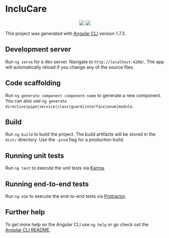 # IncluCare

<p align="center">
<a href="https://codeclimate.com/github/fga-gpp-mds/IncluCare_front"><img src="https://codeclimate.com/github/fga-gpp-mds/IncluCare_front/badges/gpa.svg"></a>
<a href="https://travis-ci.org/fga-gpp-mds/IncluCare_front/"><img src="https://api.travis-ci.org/fga-gpp-mds/IncluCare_front.svg?branch=master"></a>
</p>  

This project was generated with [Angular CLI](https://github.com/angular/angular-cli) version 1.7.3.

## Development server

Run `ng serve` for a dev server. Navigate to `http://localhost:4200/`. The app will automatically reload if you change any of the source files.

## Code scaffolding

Run `ng generate component component-name` to generate a new component. You can also use `ng generate directive|pipe|service|class|guard|interface|enum|module`.

## Build

Run `ng build` to build the project. The build artifacts will be stored in the `dist/` directory. Use the `-prod` flag for a production build.

## Running unit tests

Run `ng test` to execute the unit tests via [Karma](https://karma-runner.github.io).

## Running end-to-end tests

Run `ng e2e` to execute the end-to-end tests via [Protractor](http://www.protractortest.org/).

## Further help

To get more help on the Angular CLI use `ng help` or go check out the [Angular CLI README](https://github.com/angular/angular-cli/blob/master/README.md).
